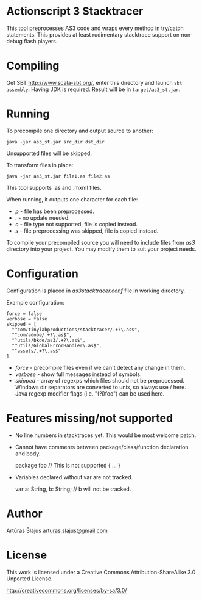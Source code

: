 # Actionscript 3 Stacktracer

This tool preprocesses AS3 code and wraps every method in try/catch statements.
This provides at least rudimentary stacktrace support on non-debug flash 
players.

# Compiling

Get SBT <http://www.scala-sbt.org/>, enter this directory and launch `sbt assembly`.
Having JDK is required. Result will be in `target/as3_st.jar`.

# Running

To precompile one directory and output source to another:

    java -jar as3_st.jar src_dir dst_dir

Unsupported files will be skipped.

To transform files in place:

    java -jar as3_st.jar file1.as file2.as

This tool supports .as and .mxml files.

When running, it outputs one character for each file:

* _p_ - file has been preprocessed.
* _._ - no update needed.
* _c_ - file type not supported, file is copied instead.
* _s_ - file preprocessing was skipped, file is copied instead.

To compile your precompiled source you will need to include files from _as3_
directory into your project. You may modify them to suit your project needs.

# Configuration

Configuration is placed in _as3stacktracer.conf_ file in working directory.

Example configuration:

    force = false
    verbose = false
    skipped = [
      "^com/tinylabproductions/stacktracer/.+?\.as$",
      "^com/adobe/.+?\.as$",
      "^utils/bkde/as3/.+?\.as$",
      "^utils/GlobalErrorHandler\.as$",
      "^assets/.+?\.as$"
    ]

* _force_ - precompile files even if we can't detect any change in them.
* _verbose_ - show full messages instead of symbols.
* _skipped_ - array of regexps which files should not be preprocessed.
Windows dir separators are converted to unix, so always use / here.
Java regexp modifier flags (i.e. "(?i)foo") can be used here.

# Features missing/not supported

* No line numbers in stacktraces yet. This would be most welcome patch.
* Cannot have comments between package/class/function declaration and body.

    package foo 
    // This is not supported
    {
      ...
    }

* Variables declared without var are not tracked.

    var a: String, b: String; // b will not be tracked.

# Author

Artūras Šlajus <arturas.slajus@gmail.com>

# License

This work is licensed under a Creative Commons Attribution-ShareAlike 3.0 
Unported License.

<http://creativecommons.org/licenses/by-sa/3.0/>
